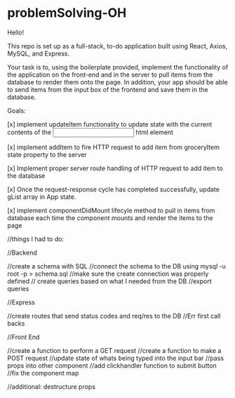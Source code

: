 # problemSolving-OH

Hello!

This repo is set up as a full-stack, to-do application built using React, Axios, MySQL, and Express.

Your task is to, using the boilerplate provided, implement the functionality of the application on the front-end and in the server to pull items from the database to render them onto the page. In addition, your app should be able to send items from the input box of the frontend and save them in the database.

Goals:

[x] implement updateItem functionality to update state with the current contents of the <input> html element

[x] implement addItem to fire HTTP request to add item from groceryItem state property to the server

[x] Implement proper server route handling of HTTP request to add item to the database

[x] Once the request-response cycle has completed successfully, update gList array in App state.

[x] implement componentDidMount lifecyle method to pull in items from database each time the <App/> component mounts and render the items to the page

//things I had to do:

//Backend

//create a schema with SQL
//connect the schema to the DB using mysql -u root -p > schema.sql
//make sure the create connection was properly defined
// create queries based on what I needed from the DB
//export queries

//Express

//create routes that send status codes and req/res to the DB
//Err first call backs

//Front End

//create a function to perform a GET request
//create a function to make a POST request
//update state of whats being typed into the input bar
//pass props into other component
//add clickhandler function to submit button
//fix the component map

//additional: destructure props
